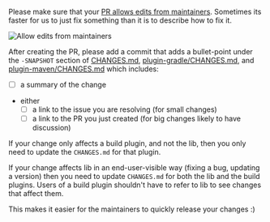 Please make sure that your [PR allows edits from maintainers](https://help.github.com/articles/allowing-changes-to-a-pull-request-branch-created-from-a-fork/).  Sometimes its faster for us to just fix something than it is to describe how to fix it.

![Allow edits from maintainers](https://help.github.com/assets/images/help/pull_requests/allow-maintainers-to-make-edits-sidebar-checkbox.png)

After creating the PR, please add a commit that adds a bullet-point under the `-SNAPSHOT` section of [CHANGES.md](https://github.com/diffplug/spotless/blob/master/CHANGES.md), [plugin-gradle/CHANGES.md](https://github.com/diffplug/spotless/blob/master/plugin-gradle/CHANGES.md), and [plugin-maven/CHANGES.md](https://github.com/diffplug/spotless/blob/master/plugin-maven/CHANGES.md) which includes:

- [ ] a summary of the change
- either
    - [ ] a link to the issue you are resolving (for small changes)
    - [ ] a link to the PR you just created (for big changes likely to have discussion)

If your change only affects a build plugin, and not the lib, then you only need to update the `CHANGES.md` for that plugin.

If your change affects lib in an end-user-visible way (fixing a bug, updating a version) then you need to update `CHANGES.md` for both the lib and the build plugins.  Users of a build plugin shouldn't have to refer to lib to see changes that affect them.

This makes it easier for the maintainers to quickly release your changes :)
